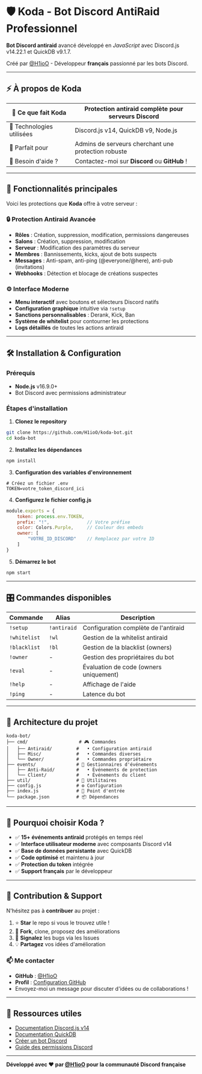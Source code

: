 # 🛡️ Koda - Bot Discord AntiRaid Professionnel

**Bot Discord antiraid** avancé développé en _JavaScript_ avec Discord.js v14.22.1 et QuickDB v9.1.7.

Créé par [@H1ioO](https://github.com/H1ioO) - Développeur **français** passionné par les bots Discord.

---

## ⚡ À propos de Koda

| 🔭 Ce que fait Koda           | Protection antiraid complète pour serveurs Discord        |
| ------------------------------ | ---------------------------------------------------------- |
| 🌱 Technologies utilisées     | Discord.js v14, QuickDB v9, Node.js                      |
| 👯 Parfait pour               | Admins de serveurs cherchant une protection robuste       |
| 💬 Besoin d'aide ?            | Contactez-moi sur **Discord** ou **GitHub** !            |

---

## 📂 Fonctionnalités principales

Voici les protections que **Koda** offre à votre serveur :

### 🔒 **Protection Antiraid Avancée**
* **Rôles** : Création, suppression, modification, permissions dangereuses
* **Salons** : Création, suppression, modification  
* **Serveur** : Modification des paramètres du serveur
* **Membres** : Bannissements, kicks, ajout de bots suspects
* **Messages** : Anti-spam, anti-ping (@everyone/@here), anti-pub (invitations)
* **Webhooks** : Détection et blocage de créations suspectes

### ⚙️ **Interface Moderne**
* **Menu interactif** avec boutons et sélecteurs Discord natifs
* **Configuration graphique** intuitive via `!setup`
* **Sanctions personnalisables** : Derank, Kick, Ban
* **Système de whitelist** pour contourner les protections
* **Logs détaillés** de toutes les actions antiraid

---

## 🛠 Installation & Configuration

### Prérequis
* **Node.js** v16.9.0+ 
* Bot Discord avec permissions administrateur

### Étapes d'installation

1. **Clonez le repository**
```bash
git clone https://github.com/H1ioO/koda-bot.git
cd koda-bot
```

2. **Installez les dépendances**
```bash
npm install
```

3. **Configuration des variables d'environnement**
```env
# Créez un fichier .env
TOKEN=votre_token_discord_ici
```

4. **Configurez le fichier config.js**
```javascript
module.exports = {
    token: process.env.TOKEN,
    prefix: "!",              // Votre préfixe
    color: Colors.Purple,     // Couleur des embeds
    owner: [
        "VOTRE_ID_DISCORD"    // Remplacez par votre ID
    ]
}
```

5. **Démarrez le bot**
```bash
npm start
```

---

## 🎛️ Commandes disponibles

| Commande | Alias | Description |
|----------|-------|-------------|
| `!setup` | `!antiraid` | Configuration complète de l'antiraid |
| `!whitelist` | `!wl` | Gestion de la whitelist antiraid |
| `!blacklist` | `!bl` | Gestion de la blacklist (owners) |
| `!owner` | - | Gestion des propriétaires du bot |
| `!eval` | - | Évaluation de code (owners uniquement) |
| `!help` | - | Affichage de l'aide |
| `!ping` | - | Latence du bot |

---

## 📁 Architecture du projet

```
koda-bot/
├── cmd/                   # 🎮 Commandes
│   ├── Antiraid/         #   • Configuration antiraid
│   ├── Misc/             #   • Commandes diverses
│   └── Owner/            #   • Commandes propriétaire
├── events/               # 🎯 Gestionnaires d'événements
│   ├── Anti-Raid/        #   • Événements de protection
│   └── Client/           #   • Événements du client
├── util/                 # 🔧 Utilitaires
├── config.js             # ⚙️ Configuration
├── index.js              # 🚀 Point d'entrée
└── package.json          # 📦 Dépendances
```

---

## 🌟 Pourquoi choisir Koda ?

* ✅ **15+ événements antiraid** protégés en temps réel
* ✅ **Interface utilisateur moderne** avec composants Discord v14
* ✅ **Base de données persistante** avec QuickDB
* ✅ **Code optimisé** et maintenu à jour
* ✅ **Protection du token** intégrée
* ✅ **Support français** par le développeur

---

## 🤝 Contribution & Support

N'hésitez pas à **contribuer** au projet :
1. ⭐ **Star** le repo si vous le trouvez utile !
2. 🍴 **Fork**, clone, proposez des améliorations
3. 🐛 **Signalez** les bugs via les Issues
4. 💡 **Partagez** vos idées d'amélioration

### 📫 Me contacter
* **GitHub** : [@H1ioO](https://github.com/H1ioO)
* **Profil** : [Configuration GitHub](https://github.com/H1ioO/H1ioO)
* Envoyez-moi un message pour discuter d'idées ou de collaborations !

---

## 🔗 Ressources utiles

* [Documentation Discord.js v14](https://discord.js.org/#/docs)
* [Documentation QuickDB](https://www.npmjs.com/package/quick.db)
* [Créer un bot Discord](https://discord.com/developers/applications)
* [Guide des permissions Discord](https://discord.com/developers/docs/topics/permissions)

---

**Développé avec ❤️ par [@H1ioO](https://github.com/H1ioO) pour la communauté Discord française**
